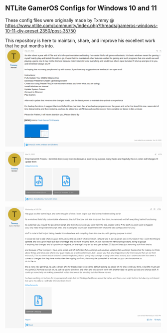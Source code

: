 ## NTLite GamerOS Configs for Windows 10 and 11

These config files were originally made by Txmmy @ <https://www.ntlite.com/community/index.php?threads/gameros-windows-10-11-diy-preset.2350/post-35750>

This repository is here to maintain, share, and improve his excellent work that he put months into. 
![1stimage](./images/ntlite-customizationintro.png)

![2ndimage](./images/ntlite-finalcustom.png)

![3ndimage](./images/ntlite-latest.png)
